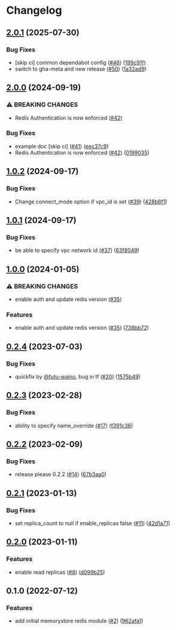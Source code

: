 # Changelog

## [2.0.1](https://github.com/entur/terraform-google-memorystore/compare/v2.0.0...v2.0.1) (2025-07-30)


### Bug Fixes

* [skip ci] common dependabot config ([#46](https://github.com/entur/terraform-google-memorystore/issues/46)) ([199c91f](https://github.com/entur/terraform-google-memorystore/commit/199c91f11e857fd38e59275a40e826d7eb3bd868))
* switch to gha-meta and new release ([#50](https://github.com/entur/terraform-google-memorystore/issues/50)) ([1a32ad9](https://github.com/entur/terraform-google-memorystore/commit/1a32ad956b99833afde0be77e753e054e2569d2f))

## [2.0.0](https://github.com/entur/terraform-google-memorystore/compare/v1.0.2...v2.0.0) (2024-09-19)


### ⚠ BREAKING CHANGES

* Redis Authentication is now enforced ([#42](https://github.com/entur/terraform-google-memorystore/issues/42))

### Bug Fixes

* example doc [skip ci] ([#41](https://github.com/entur/terraform-google-memorystore/issues/41)) ([eec37c9](https://github.com/entur/terraform-google-memorystore/commit/eec37c9883d52a933fde6fcbda0d2ae75a79e46d))
* Redis Authentication is now enforced ([#42](https://github.com/entur/terraform-google-memorystore/issues/42)) ([0199035](https://github.com/entur/terraform-google-memorystore/commit/019903501006ce89146ae3038b1c21b5a4e21453))

## [1.0.2](https://github.com/entur/terraform-google-memorystore/compare/v1.0.1...v1.0.2) (2024-09-17)


### Bug Fixes

* Change connect_mode option if vpc_id is set ([#39](https://github.com/entur/terraform-google-memorystore/issues/39)) ([428b6f1](https://github.com/entur/terraform-google-memorystore/commit/428b6f17d3a9610860681d4ec479aada6a6f7f26))

## [1.0.1](https://github.com/entur/terraform-google-memorystore/compare/v1.0.0...v1.0.1) (2024-09-17)


### Bug Fixes

* be able to specify vpc network id ([#37](https://github.com/entur/terraform-google-memorystore/issues/37)) ([63f8049](https://github.com/entur/terraform-google-memorystore/commit/63f8049094bac3edd2608e4300523b69a4b98e2d))

## [1.0.0](https://github.com/entur/terraform-google-memorystore/compare/v0.2.4...v1.0.0) (2024-01-05)


### ⚠ BREAKING CHANGES

* enable auth and update redis version ([#35](https://github.com/entur/terraform-google-memorystore/issues/35))

### Features

* enable auth and update redis version ([#35](https://github.com/entur/terraform-google-memorystore/issues/35)) ([738bb72](https://github.com/entur/terraform-google-memorystore/commit/738bb72b0624d8012c13ac33289cd95015dec4f3))

## [0.2.4](https://github.com/entur/terraform-google-memorystore/compare/v0.2.3...v0.2.4) (2023-07-03)


### Bug Fixes

* quickfix by [@futu-waino](https://github.com/futu-waino), bug in tf ([#20](https://github.com/entur/terraform-google-memorystore/issues/20)) ([1575b49](https://github.com/entur/terraform-google-memorystore/commit/1575b49bef4a92b55995bc0e75b1f25772a6f687))

## [0.2.3](https://github.com/entur/terraform-google-memorystore/compare/v0.2.2...v0.2.3) (2023-02-28)


### Bug Fixes

* ability to specify name_override ([#17](https://github.com/entur/terraform-google-memorystore/issues/17)) ([f391c36](https://github.com/entur/terraform-google-memorystore/commit/f391c360b459fe8d53e2eb5f42ff902b6ce065a3))

## [0.2.2](https://github.com/entur/terraform-google-memorystore/compare/v0.2.1...v0.2.2) (2023-02-09)


### Bug Fixes

* release please 0.2.2 ([#14](https://github.com/entur/terraform-google-memorystore/issues/14)) ([67b3aa0](https://github.com/entur/terraform-google-memorystore/commit/67b3aa0a7236aa5a2982a54acd98b41fce70f553))

## [0.2.1](https://github.com/entur/terraform-google-memorystore/compare/v0.2.0...v0.2.1) (2023-01-13)


### Bug Fixes

* set replica_count to null if enable_replicas false ([#11](https://github.com/entur/terraform-google-memorystore/issues/11)) ([42d1a71](https://github.com/entur/terraform-google-memorystore/commit/42d1a719ac533a1b17fc480b2ebee108ef413943))

## [0.2.0](https://github.com/entur/terraform-google-memorystore/compare/v0.1.0...v0.2.0) (2023-01-11)


### Features

* enable read replicas ([#8](https://github.com/entur/terraform-google-memorystore/issues/8)) ([d099b25](https://github.com/entur/terraform-google-memorystore/commit/d099b2561485229564023c11f5af73163c547261))

## 0.1.0 (2022-07-12)


### Features

* add initial memorystore redis module ([#2](https://github.com/entur/terraform-google-memorystore/issues/2)) ([962afa1](https://github.com/entur/terraform-google-memorystore/commit/962afa11d203ce945d0c360c13916e5ed49d9338))
